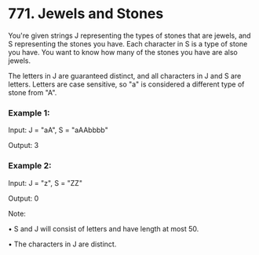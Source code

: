 # 771. Jewels and Stones

You're given strings J representing the types of stones that are jewels, and S representing the stones you have.  Each character in S is a type of stone you have.  You want to know how many of the stones you have are also jewels.

The letters in J are guaranteed distinct, and all characters in J and S are letters. Letters are case sensitive, so "a" is considered a different type of stone from "A".

### Example 1:

Input: J = "aA", S = "aAAbbbb"

Output: 3

### Example 2:

Input: J = "z", S = "ZZ"

Output: 0

Note:

• S and J will consist of letters and have length at most 50.

• The characters in J are distinct.